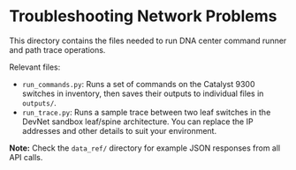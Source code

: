 # Troubleshooting Network Problems
This directory contains the files needed to run DNA center
command runner and path trace operations.

Relevant files:
  * `run_commands.py`: Runs a set of commands on the Catalyst 9300 switches
     in inventory, then saves their outputs to individual files in `outputs/`.
  * `run_trace.py`: Runs a sample trace between two leaf switches in the
    DevNet sandbox leaf/spine architecture. You can replace the IP addresses
    and other details to suit your environment.

**Note:** Check the `data_ref/` directory for example JSON responses from all
API calls.

